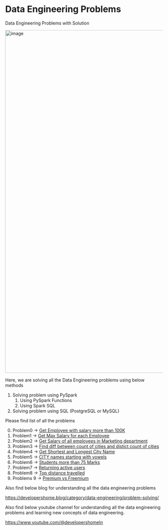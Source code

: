# Data Engineering Problems
Data Engineering Problems with Solution

<img width="1096" alt="image" src="https://user-images.githubusercontent.com/118063572/216761681-71ade161-a7a5-42c7-9c61-037a0d65c247.png">

Here, we are solving all the Data Engineering problems using below methods
1. Solving problem using PySpark
    1. Using PySpark Functions 
    2. Using Spark SQL 
2. Solving problem using SQL (PostgreSQL or MySQL)

Please find list of all the problems 

0. Problem0 -> [Get Employee with salary more than 100K](Problem%200/README.md)
1. Problem1 -> [Get Max Salary for each Employee](Problem%201/README.md)
2. Problem2 -> [Get Salary of all employees in Marketing department](Problem%202/README.md)
3. Problem3 -> [Find diff between count of cities  and distict count of cities](Problem%203/README.md)
4. Problem4 -> [Get Shortest and Longest City Name](Problem%204/README.md)
5. Problem5 -> [CITY names starting with vowels](Problem%205/README.md)
6. Problem6 -> [Students more than 75 Marks ](Problem%206/README.md)
7. Problem7 -> [Returning active users](Problem%207/README.md)
8. Problem8 -> [Top distance travelled](Problem%208/README.md)
9. Problems 9 -> [Premium vs Freemium](Problem%209/README.md)


Also find below blog for understanding all the data engineering problems 

https://developershome.blog/category/data-engineering/problem-solving/

Also find below youtube channel for understanding all the data engineering problems and learning new concepts of data engineering.

https://www.youtube.com/@developershomeIn

